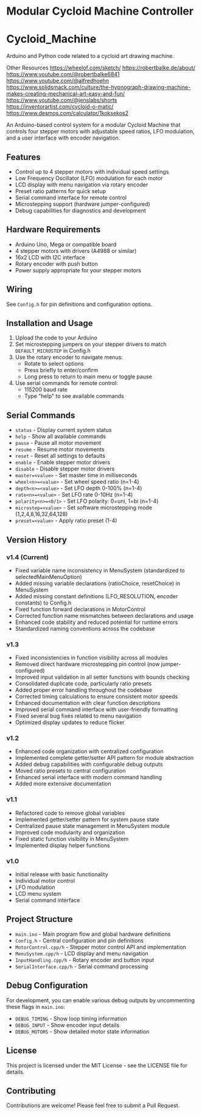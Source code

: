 # Modular Cycloid Machine Controller

# Cycloid_Machine
Arduino and Python code related to a cycloid art drawing machine.

Other Resources
  https://wheelof.com/sketch/
  https://robertbalke.de/about/
  https://www.youtube.com/@robertbalke6841
  https://www.youtube.com/@alfredhoehn
  https://www.solidsmack.com/culture/the-hypnograph-drawing-machine-makes-creating-mechanical-art-easy-and-fun/
  https://www.youtube.com/@jenslabs/shorts
  https://inventorartist.com/cycloid-o-matic/
  https://www.desmos.com/calculator/1koksekos2



An Arduino-based control system for a modular Cycloid Machine that controls four stepper motors with adjustable speed ratios, LFO modulation, and a user interface with encoder navigation.

## Features

- Control up to 4 stepper motors with individual speed settings
- Low Frequency Oscillator (LFO) modulation for each motor
- LCD display with menu navigation via rotary encoder
- Preset ratio patterns for quick setup
- Serial command interface for remote control
- Microstepping support (hardware jumper-configured)
- Debug capabilities for diagnostics and development

## Hardware Requirements

- Arduino Uno, Mega or compatible board
- 4 stepper motors with drivers (A4988 or similar)
- 16x2 LCD with I2C interface
- Rotary encoder with push button
- Power supply appropriate for your stepper motors

## Wiring

See `Config.h` for pin definitions and configuration options.

## Installation and Usage

1. Upload the code to your Arduino
2. Set microstepping jumpers on your stepper drivers to match `DEFAULT_MICROSTEP` in Config.h
3. Use the rotary encoder to navigate menus:
   - Rotate to select options
   - Press briefly to enter/confirm
   - Long press to return to main menu or toggle pause
4. Use serial commands for remote control:
   - 115200 baud rate
   - Type "help" to see available commands

## Serial Commands

- `status` - Display current system status
- `help` - Show all available commands
- `pause` - Pause all motor movement
- `resume` - Resume motor movements
- `reset` - Reset all settings to defaults
- `enable` - Enable stepper motor drivers
- `disable` - Disable stepper motor drivers
- `master=<value>` - Set master time in milliseconds
- `wheel<n>=<value>` - Set wheel speed ratio (n=1-4)
- `depth<n>=<value>` - Set LFO depth 0-100% (n=1-4)
- `rate<n>=<value>` - Set LFO rate 0-10Hz (n=1-4)
- `polarity<n>=<0/1>` - Set LFO polarity: 0=uni, 1=bi (n=1-4)
- `microstep=<value>` - Set software microstepping mode (1,2,4,8,16,32,64,128)
- `preset=<value>` - Apply ratio preset (1-4)

## Version History

### v1.4 (Current)
- Fixed variable name inconsistency in MenuSystem (standardized to selectedMainMenuOption)
- Added missing variable declarations (ratioChoice, resetChoice) in MenuSystem
- Added missing constant definitions (LFO_RESOLUTION, encoder constants) to Config.h
- Fixed function forward declarations in MotorControl
- Corrected function name mismatches between declarations and usage
- Enhanced code stability and reduced potential for runtime errors
- Standardized naming conventions across the codebase

### v1.3
- Fixed inconsistencies in function visibility across all modules
- Removed direct hardware microstepping pin control (now jumper-configured)
- Improved input validation in all setter functions with bounds checking
- Consolidated duplicate code, particularly ratio presets
- Added proper error handling throughout the codebase
- Corrected timing calculations to ensure consistent motor speeds
- Enhanced documentation with clear function descriptions
- Improved serial command interface with user-friendly formatting
- Fixed several bug fixes related to menu navigation
- Optimized display updates to reduce flicker

### v1.2
- Enhanced code organization with centralized configuration
- Implemented complete getter/setter API pattern for module abstraction
- Added debug capabilities with configurable debug outputs
- Moved ratio presets to central configuration
- Enhanced serial interface with modern command handling
- Added more extensive documentation

### v1.1
- Refactored code to remove global variables
- Implemented getter/setter pattern for system pause state
- Centralized pause state management in MenuSystem module
- Improved code modularity and organization
- Fixed static function visibility in MenuSystem
- Implemented display helper functions

### v1.0
- Initial release with basic functionality
- Individual motor control
- LFO modulation
- LCD menu system
- Serial command interface

## Project Structure

- `main.ino` - Main program flow and global hardware definitions
- `Config.h` - Central configuration and pin definitions
- `MotorControl.cpp/h` - Stepper motor control API and implementation
- `MenuSystem.cpp/h` - LCD display and menu navigation
- `InputHandling.cpp/h` - Rotary encoder and button input
- `SerialInterface.cpp/h` - Serial command processing

## Debug Configuration

For development, you can enable various debug outputs by uncommenting these flags in `main.ino`:
- `DEBUG_TIMING` - Show loop timing information
- `DEBUG_INPUT` - Show encoder input details
- `DEBUG_MOTORS` - Show detailed motor state information

## License

This project is licensed under the MIT License - see the LICENSE file for details.

## Contributing

Contributions are welcome! Please feel free to submit a Pull Request. 